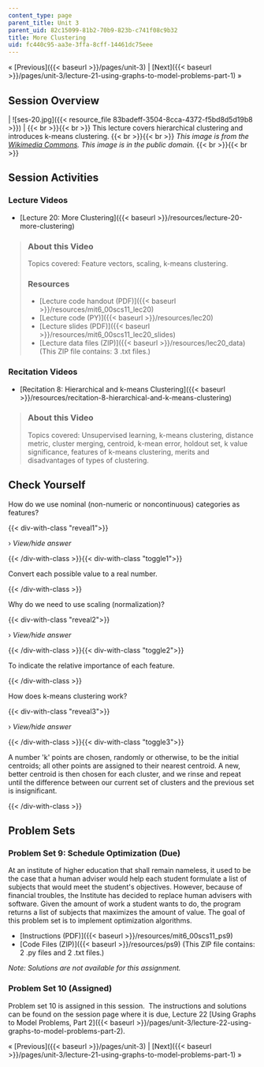 ```yaml
---
content_type: page
parent_title: Unit 3
parent_uid: 82c15099-81b2-70b9-823b-c741f08c9b32
title: More Clustering
uid: fc440c95-aa3e-3ffa-8cff-14461dc75eee
---
```


« [Previous]({{< baseurl >}}/pages/unit-3) | [Next]({{< baseurl >}}/pages/unit-3/lecture-21-using-graphs-to-model-problems-part-1) »

Session Overview
----------------

| ![ses-20.jpg]({{< resource_file 83badeff-3504-8cca-4372-f5bd8d5d19b8 >}}) |  {{< br >}}{{< br >}} This lecture covers hierarchical clustering and introduces k-means clustering. {{< br >}}{{< br >}} _This image is from the [Wikimedia Commons](http://en.wikipedia.org/wiki/File:Manhattan_distance.svg). This image is in the public domain._ {{< br >}}{{< br >}}  

Session Activities
------------------

### Lecture Videos

*   [Lecture 20: More Clustering]({{< baseurl >}}/resources/lecture-20-more-clustering)

> ### About this Video
> 
> Topics covered: Feature vectors, scaling, k-means clustering.
> 
> ### Resources
> 
> *   [Lecture code handout (PDF)]({{< baseurl >}}/resources/mit6_00scs11_lec20)
> *   [Lecture code (PY)]({{< baseurl >}}/resources/lec20)
> *   [Lecture slides (PDF)]({{< baseurl >}}/resources/mit6_00scs11_lec20_slides)
> *   [Lecture data files (ZIP)]({{< baseurl >}}/resources/lec20_data) (This ZIP file contains: 3 .txt files.)

### Recitation Videos

*   [Recitation 8: Hierarchical and k-means Clustering]({{< baseurl >}}/resources/recitation-8-hierarchical-and-k-means-clustering)

> ### About this Video
> 
> Topics covered: Unsupervised learning, k-means clustering, distance metric, cluster merging, centroid, k-mean error, holdout set, k value significance, features of k-means clustering, merits and disadvantages of types of clustering.

Check Yourself
--------------

How do we use nominal (non-numeric or noncontinuous) categories as features?

{{< div-with-class "reveal1">}}

› _View/hide answer_

{{< /div-with-class >}}{{< div-with-class "toggle1">}}

Convert each possible value to a real number.

{{< /div-with-class >}}

Why do we need to use scaling (normalization)?

{{< div-with-class "reveal2">}}

› _View/hide answer_

{{< /div-with-class >}}{{< div-with-class "toggle2">}}

To indicate the relative importance of each feature.

{{< /div-with-class >}}

How does k-means clustering work?

{{< div-with-class "reveal3">}}

› _View/hide answer_

{{< /div-with-class >}}{{< div-with-class "toggle3">}}

A number 'k' points are chosen, randomly or otherwise, to be the initial centroids; all other points are assigned to their nearest centroid. A new, better centroid is then chosen for each cluster, and we rinse and repeat until the difference between our current set of clusters and the previous set is insignificant.

{{< /div-with-class >}}

Problem Sets
------------

### Problem Set 9: Schedule Optimization (Due)

At an institute of higher education that shall remain nameless, it used to be the case that a human adviser would help each student formulate a list of subjects that would meet the student's objectives. However, because of financial troubles, the Institute has decided to replace human advisers with software. Given the amount of work a student wants to do, the program returns a list of subjects that maximizes the amount of value. The goal of this problem set is to implement optimization algorithms.

*   [Instructions (PDF)]({{< baseurl >}}/resources/mit6_00scs11_ps9)
*   [Code Files (ZIP)]({{< baseurl >}}/resources/ps9) (This ZIP file contains: 2 .py files and 2 .txt files.)

_Note: Solutions are not available for this assignment._

### Problem Set 10 (Assigned)

Problem set 10 is assigned in this session.  The instructions and solutions can be found on the session page where it is due, Lecture 22 [Using Graphs to Model Problems, Part 2]({{< baseurl >}}/pages/unit-3/lecture-22-using-graphs-to-model-problems-part-2).

« [Previous]({{< baseurl >}}/pages/unit-3) | [Next]({{< baseurl >}}/pages/unit-3/lecture-21-using-graphs-to-model-problems-part-1) »